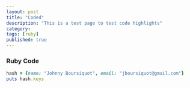 ```yaml
---
layout: post
title: "Coded"
description: "This is a test page to test code highlights"
category: 
tags: [ruby]
published: true
---
```


### Ruby Code

```ruby
hash = {name: "Johnny Boursiquot", email: "jboursiquot@gmail.com"}
puts hash.keys
```
